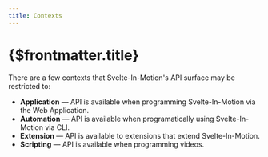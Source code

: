 ```yaml
---
title: Contexts
---
```


# {$frontmatter.title}

There are a few contexts that Svelte-In-Motion's API surface may be restricted to:

-   **Application** — API is available when programming Svelte-In-Motion via the Web Application.
-   **Automation** — API is available when programatically using Svelte-In-Motion via CLI.
-   **Extension** — API is available to extensions that extend Svelte-In-Motion.
-   **Scripting** — API is available when programming videos.
